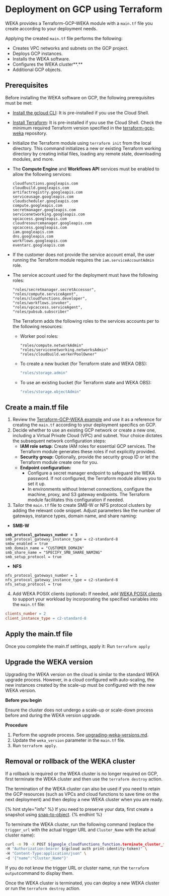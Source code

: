 # Deployment on GCP using Terraform

WEKA provides a Terraform-GCP-WEKA module with a `main.tf` file you create according to your deployment needs.&#x20;

Applying the created `main.tf` file performs the following:

* Creates VPC networks and subnets on the GCP project.
* Deploys GCP instances.
* Installs the WEKA software.
* Configures the WEKA cluster**.**
* Additional GCP objects.

## Prerequisites

Before installing the WEKA software on GCP, the following prerequisites must be met:

* [Install the gcloud CLI](https://cloud.google.com/sdk/docs/install): It is pre-installed if you use the Cloud Shell.
* [Install Terraform](https://developer.hashicorp.com/terraform/tutorials/aws-get-started/install-cli): It is pre-installed if you use the Cloud Shell. Check the minimum required Terraform version specified in the [terraform-gcp-weka](ttps://github.com/weka/terraform-gcp-weka) repository.
* Initialize the Terraform module using `terraform init` from the local directory. This command initializes a new or existing Terraform working directory by creating initial files, loading any remote state, downloading modules, and more.
*   The **Compute Engine** and **Workflows API** services must be enabled to allow the following services:

    ```
    cloudfunctions.googleapis.com
    cloudbuild.googleapis.com
    artifactregistry.googleapis.com
    serviceusage.googleapis.com
    cloudscheduler.googleapis.com
    compute.googleapis.com
    secretmanager.googleapis.com
    servicenetworking.googleapis.com
    vpcaccess.googleapis.com
    cloudresourcemanager.googleapis.com
    vpcaccess.googleapis.com
    iam.googleapis.com
    dns.googleapis.com
    workflows.googleapis.com
    eventarc.googleapis.com
    ```
* If the customer does not provide the service account email, the user running the Terraform module requires the `iam.serviceAccountAdmin` role.&#x20;
*   The service account used for the deployment must have the following roles:

    ```
    "roles/secretmanager.secretAccessor",
    "roles/compute.serviceAgent",
    "roles/cloudfunctions.developer",
    "roles/workflows.invoker",
    "roles/vpcaccess.serviceAgent",
    "roles/pubsub.subscriber"
    ```



    The Terraform adds the following roles to the services accounts per to the following resources:

    *   Worker pool roles:

        ```
        "roles/compute.networkAdmin"
        "roles/servicenetworking.networksAdmin"
        "roles/cloudbuild.workerPoolOwner"
        ```


    *   To create a new bucket (for Terraform state and WEKA OBS):

        ```jsx
        "roles/storage.admin"
        ```


    *   To use an existing bucket (for Terraform state and WEKA OBS):

        ```jsx
        "roles/storage.objectAdmin"
        ```

## **Create a main.tf file**

1. Review the [Terraform-GCP-WEKA example](gcp-terraform-package-description.md#terraform-gcp-weka-example) and use it as a reference for creating the `main.tf` according to your deployment specifics on GCP.
2. Decide whether to use an existing GCP network or create a new one, including a Virtual Private Cloud (VPC) and subnet. Your choice dictates the subsequent network configuration steps:
   * **IAM role setup:** Create IAM roles for essential GCP services. The Terraform module generates these roles if not explicitly provided.
   * **Security group:** Optionally, provide the security group ID or let the Terraform module create one for you.
   * **Endpoint configuration:**
     * Configure a secret manager endpoint to safeguard the WEKA password. If not configured, the Terraform module allows you to set it up.
     * In environments without Internet connections, configure the machine, proxy, and S3 gateway endpoints. The Terraform module facilitates this configuration if needed.
3. Tailor the `main.tf` file to create SMB-W or NFS protocol clusters by adding the relevant code snippet. Adjust parameters like the number of gateways, instance types, domain name, and share naming:

* **SMB-W**

<pre><code><strong>smb_protocol_gateways_number = 3
</strong>smb_protocol_gateway_instance_type = c2-standard-8 
smbw_enabled = true
smb_domain_name = "CUSTOMER_DOMAIN"
smb_share_name = "SPECIFY_SMB_SHARE_NAMING"
smb_setup_protocol = true
</code></pre>

* **NFS**

```
nfs_protocol_gateways_number = 1
nfs_protocol_gateway_instance_type = c2-standard-8
nfs_setup_protocol = true
```

4. Add WEKA POSIX clients (optional)**:** If needed, add [WEKA POSIX clients](../../overview/weka-client-and-mount-modes.md) to support your workload by incorporating the specified variables into the `main.tf` file:

```makefile
clients_number = 2
client_instance_type = c2-standard-8
```

## Apply the main.tf file

Once you complete the main.tf settings, apply it: Run `terraform apply`

## **Upgrade the WEKA version**

Upgrading the WEKA version on the cloud is similar to the standard WEKA upgrade process. However, in a cloud configured with auto-scaling, the new instances created by the scale-up must be configured with the new WEKA version.

**Before you begin**

Ensure the cluster does not undergo a scale-up or scale-down process before and during the WEKA version upgrade.

**Procedure**

1. Perform the upgrade process. See [upgrading-weka-versions.md](../../usage/upgrading-weka-versions.md "mention").
2. Update the `weka_version` parameter in the `main.tf` file.
3. Run `terraform apply`.

## Removal or rollback of the WEKA cluster

If a rollback is required or the WEKA cluster is no longer required on GCP, first terminate the WEKA cluster and then use the `terraform destroy` action.

The termination of the WEKA cluster can also be used if you need to retain the GCP resources (such as VPCs and cloud functions to save time on the next deployment) and then deploy a new WEKA cluster when you are ready. &#x20;

{% hint style="info" %}
If you need to preserve your data, first create a snapshot using [snap-to-object](../../fs/snap-to-obj/).
{% endhint %}

To terminate the WEKA cluster, run the following command (replace the `trigger_url` with the actual trigger URL and `Cluster_Name` with the actual cluster name):

```bash
curl -m 70 -X POST ${google_cloudfunctions_function.terminate_cluster_function.https_trigger_url} \
-H "Authorization:bearer $(gcloud auth print-identity-token)" \
-H "Content-Type:application/json" \
-d '{"name":"Cluster_Name"}'
```

If you do not know the trigger URL or cluster name, run the `terraform output`command to display them.

Once the WEKA cluster is terminated, you can deploy a new WEKA cluster or run the `terraform destroy` action.
